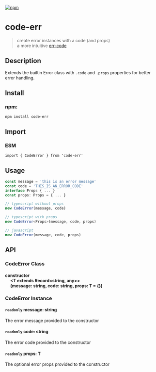 [![npm](https://img.shields.io/npm/v/code-err?color=darkred&style=flat-square)](https://www.npmjs.com/package/code-err)

# code-err 

> create error instances with a code (and props)<br/>
> a more intuitive [err-code](https://github.com/IndigoUnited/js-err-code)<br/>

## Description

Extends the builtin Error class with `.code` and `.props` properties for better error handling.

## Install

### npm:

`npm install code-err`

## Import

### ESM

`import { CodeError } from 'code-err'`

<!--
### CJS

`const { CodeError } = require('code-err')`
-->

## Usage

```ts
const message = 'this is an error message'
const code = 'THIS_IS_AN_ERROR_CODE'
interface Props { ... }
const props: Props = { ... }

// typescript without props
new CodeError(message, code)

// typescript with props
new CodeError<Props>(message, code, props)

// javascript
new CodeError(message, code, props)
```

## API

### CodeError Class

#### constructor<br/>&emsp; \<T extends Record\<string, any\>\><br/>&emsp; (message: string, code: string, props: T = {})

### CodeError Instance

#### `readonly` message: string

The error message provided to the constructor

#### `readonly` code: string

The error code provided to the constructor

#### `readonly` props: T

The optional error props provided to the constructor
